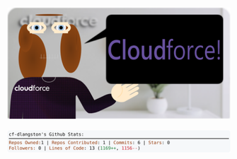 <!-- 
Version 3.0.115
Built Fri Oct 18 2024 05:20:28 GMT+0000 (Coordinated Universal Time)
-->

<h1 align="center">
  <a href="https://github.com/cf-dlangston/cf-dlangston/tree/master/src" title="Click to View Source">
    <picture width="100%" alt="Dylan">
      <source media="(prefers-color-scheme: dark)" srcset="dylan-dark.svg?version=3.0.115">
      <img src="dylan-light.svg?version=3.0.115" alt="Dylan">
    </picture>
  </a>
</h1>

<div align="center">
  <picture width="100%" alt="Profile Info and Stats">
    <source media="(prefers-color-scheme: dark)" srcset="stats-dark.svg?version=3.0.115">
    <img src="stats-light.svg?version=3.0.115" alt="Profile Info and Stats">
  </picture>
</div>
